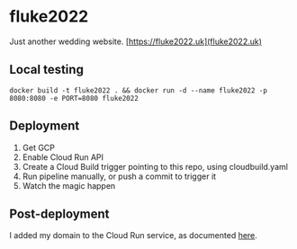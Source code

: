 # fluke2022
Just another wedding website.
[https://fluke2022.uk](fluke2022.uk)

## Local testing
`docker build -t fluke2022 . && docker run -d --name fluke2022 -p 8080:8080 -e PORT=8080 fluke2022`

## Deployment
1. Get GCP
2. Enable Cloud Run API
3. Create a Cloud Build trigger pointing to this repo, using cloudbuild.yaml
4. Run pipeline manually, or push a commit to trigger it
5. Watch the magic happen

## Post-deployment
I added my domain to the Cloud Run service, as documented [here](https://cloud.google.com/run/docs/mapping-custom-domains).

